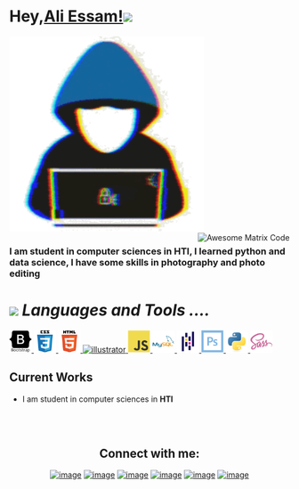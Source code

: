 
# Hey,[Ali Essam!](https://github.com/ali-essam2002)<img src="https://media.giphy.com/media/hvRJCLFzcasrR4ia7z/giphy.gif" width="25px">
<img src="https://github.com/0xAbdulKhalid/0xAbdulKhalid/raw/main/assets/mdImages/about_me.gif" width="350" height="350"/>


<img src = 'https://github.com/MarikIshtar007/MarikIshtar007/blob/master/images/matrix.gif' alt = 'Awesome Matrix Code' align='right'/>



### I am student in computer sciences in HTI, I learned python and data science, I have some skills in photography and photo editing


# <img src="https://media.giphy.com/media/iY8CRBdQXODJSCERIr/giphy.gif" width="100">&nbsp;***Languages and Tools ....***
 
<div>
<p align="left"> <a href="https://getbootstrap.com" target="_blank" rel="noreferrer">
    <img src="https://raw.githubusercontent.com/devicons/devicon/master/icons/bootstrap/bootstrap-plain-wordmark.svg"
      alt="bootstrap" width="40" height="40" /> </a> <a href="https://www.cprogramming.com/" target="_blank"
    rel="noreferrer">  <img
      src="https://raw.githubusercontent.com/devicons/devicon/master/icons/css3/css3-original-wordmark.svg" alt="css3"
      width="40" height="40" /> </a> <a href="https://www.w3.org/html/" target="_blank" rel="noreferrer"> <img
      src="https://raw.githubusercontent.com/devicons/devicon/master/icons/html5/html5-original-wordmark.svg"
      alt="html5" width="40" height="40" /> </a> <a href="https://www.adobe.com/in/products/illustrator.html"
    target="_blank" rel="noreferrer"> <img
      src="https://www.vectorlogo.zone/logos/adobe_illustrator/adobe_illustrator-icon.svg" alt="illustrator" width="40"
      height="40" />  </a> <a href="https://developer.mozilla.org/en-US/docs/Web/JavaScript" target="_blank"
    rel="noreferrer"> <img
      src="https://raw.githubusercontent.com/devicons/devicon/master/icons/javascript/javascript-original.svg"
      alt="javascript" width="40" height="40" />  <img
      src="https://raw.githubusercontent.com/devicons/devicon/master/icons/mysql/mysql-original-wordmark.svg"
      alt="mysql" width="40" height="40" /> </a> </a>  <a href="https://pandas.pydata.org/" target="_blank" rel="noreferrer">
    <img
      src="https://raw.githubusercontent.com/devicons/devicon/2ae2a900d2f041da66e950e4d48052658d850630/icons/pandas/pandas-original.svg"
      alt="pandas" width="40" height="40" /> </a> <a href="https://www.photoshop.com/en" target="_blank"
    rel="noreferrer"> <img
      src="https://raw.githubusercontent.com/devicons/devicon/master/icons/photoshop/photoshop-line.svg" alt="photoshop"
      width="40" height="40" /> </a> <a href="https://www.python.org" target="_blank" rel="noreferrer"> <img
      src="https://raw.githubusercontent.com/devicons/devicon/master/icons/python/python-original.svg" alt="python"
      width="40" height="40" /> </a> <img
      src="https://raw.githubusercontent.com/devicons/devicon/master/icons/sass/sass-original.svg" alt="sass" width="40"
      height="40" /> </a> </p>

</div>





	
	
	

 
## Current Works
 * I am student in computer sciences in **HTI**

</br>
</br>


<h2 align="center">Connect with me:</h2>
<div align="center">

[![image](https://img.shields.io/badge/LinkedIn-0077B5?style=for-the-badge&logo=linkedin&logoColor=white)](https://www.linkedin.com/in/ali-essam-8196561bb)
[![image](https://img.shields.io/badge/Instagram-E4405F?style=for-the-badge&logo=instagram&logoColor=white)](https://www.instagram.com/aly_essam2002/)
[![image](https://img.shields.io/badge/Twitter-1DA1F2?style=for-the-badge&logo=twitter&logoColor=white)](https://twitter.com/Ali_Essam2002?t=BXCyfDImVPYhuj-ovBFyVw&s=09)
[![image](https://img.shields.io/badge/Gmail-D14836?style=for-the-badge&logo=gmail&logoColor=white)](essamabdelhakimeg@gmail.com)
[![image](https://img.shields.io/badge/-Behance-blue?style=for-the-badge&logo=behance&logoColor=white)](https://www.behance.net/alyessam)
[![image](https://img.shields.io/badge/Facebook-1877F2?style=for-the-badge&logo=facebook&logoColor=white)](https://www.facebook.com/aly.essam.967)
  
</div>
